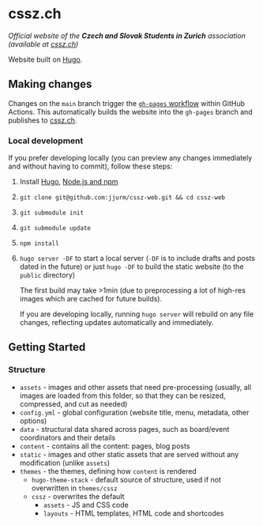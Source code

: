 # cssz.ch

*Official website of the **Czech and Slovak Students in Zurich** association (available at [cssz.ch](https://cssz.ch/))*

Website built on [Hugo](https://gohugo.io/).

## Making changes

Changes on the `main` branch trigger the [`gh-pages` workflow](https://github.com/jjurm/cssz-web/blob/main/.github/workflows/gh-pages.yml) within GitHub Actions. This automatically builds the website into the `gh-pages` branch and publishes to [cssz.ch](https://cssz.ch/).

### Local development

If you prefer developing locally (you can preview any changes immediately and without having to commit), follow these steps:

1. Install [Hugo](https://gohugo.io/getting-started/installing/), [Node.js and npm](https://docs.npmjs.com/downloading-and-installing-node-js-and-npm)
2. `git clone git@github.com:jjurm/cssz-web.git && cd cssz-web`
3. `git submodule init`
4. `git submodule update`
5. `npm install`
6. `hugo server -DF` to start a local server (`-DF` is to include drafts and posts dated in the future) or just `hugo -DF` to build the static website (to the `public` directory)

    The first build may take >1min (due to preprocessing a lot of high-res images which are cached for future builds).

    If you are developing locally, running `hugo server` will rebuild on any file changes, reflecting updates automatically and immediately.

## Getting Started

### Structure

- `assets` - images and other assets that need pre-processing (usually, all images are loaded from this folder, so that they can be resized, compressed, and cut as needed)
- `config.yml` - global configuration (website title, menu, metadata, other options)
- `data` - structural data shared across pages, such as board/event coordinators and their details
- `content` - contains all the content: pages, blog posts
- `static` - images and other static assets that are served without any modification (unlike `assets`)
- `themes` - the themes, defining how `content` is rendered
  - `hugo-theme-stack` - default source of structure, used if not overwritten in `themes/cssz`
  - `cssz` - overwrites the default
    - `assets` - JS and CSS code
    - `layouts` - HTML templates, HTML code and shortcodes
